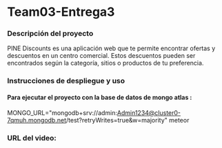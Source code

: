 # Team03-Entrega3

### Descripción del proyecto

PINE Discounts es una aplicación web que te permite encontrar ofertas y descuentos en un centro comercial. Estos descuentos pueden ser encontrados según la categoría, sitios o productos de tu preferencia. 

### Instrucciones de despliegue y uso
#### Para ejecutar el proyecto con la base de datos de mongo atlas :
MONGO_URL="mongodb+srv://admin:Admin1234@cluster0-7qmuh.mongodb.net/test?retryWrites=true&w=majority" meteor
### URL del video: 

